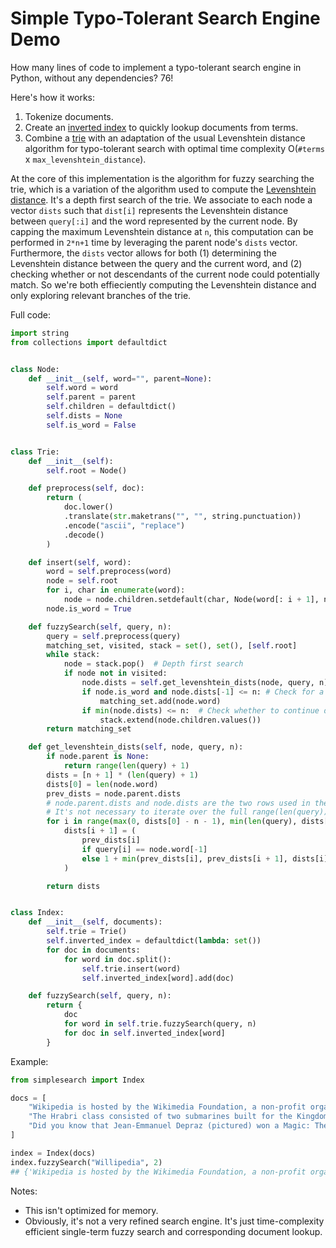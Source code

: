 # Simple Typo-Tolerant Search Engine Demo

How many lines of code to implement a typo-tolerant search engine in Python, without any dependencies? 76!

Here's how it works:
1. Tokenize documents.
2. Create an [inverted index](https://en.wikipedia.org/wiki/Inverted_index) to quickly lookup documents from terms.
3. Combine a [trie](https://en.wikipedia.org/wiki/Trie) with an adaptation of the usual Levenshtein distance algorithm for typo-tolerant search with optimal time complexity O(`#terms` x `max_levenshtein_distance`).

At the core of this implementation is the algorithm for fuzzy searching the trie, which is a variation of the algorithm used to compute the [Levenshtein distance](https://en.wikipedia.org/wiki/Levenshtein_distance). 
It's a depth first search of the trie. We associate to each node a vector `dists` such that `dist[i]` represents the Levenshtein distance between `query[:i]` and the word represented by the current node.
By capping the maximum Levenshtein distance at `n`, this computation can be performed in `2*n+1` time by leveraging the parent node's `dists` vector.
Furthermore, the `dists` vector allows for both (1) determining the Levenshtein distance between the query and the current word, and (2) checking whether or not descendants of the current node could potentially match.
So we're both effieciently computing the Levenshtein distance and only exploring relevant branches of the trie.

Full code:

```python
import string
from collections import defaultdict


class Node:
    def __init__(self, word="", parent=None):
        self.word = word
        self.parent = parent
        self.children = defaultdict()
        self.dists = None
        self.is_word = False


class Trie:
    def __init__(self):
        self.root = Node()

    def preprocess(self, doc):
        return (
            doc.lower()
            .translate(str.maketrans("", "", string.punctuation))
            .encode("ascii", "replace")
            .decode()
        )

    def insert(self, word):
        word = self.preprocess(word)
        node = self.root
        for i, char in enumerate(word):
            node = node.children.setdefault(char, Node(word[: i + 1], node))
        node.is_word = True

    def fuzzySearch(self, query, n):
        query = self.preprocess(query)
        matching_set, visited, stack = set(), set(), [self.root]
        while stack:
            node = stack.pop()  # Depth first search
            if node not in visited:
                node.dists = self.get_levenshtein_dists(node, query, n)  # node.dists[i] = min(distance(node.word, query[:i]), n + 1)
                if node.is_word and node.dists[-1] <= n: # Check for a matching word
                    matching_set.add(node.word)
                if min(node.dists) <= n:  # Check whether to continue down the branch.
                    stack.extend(node.children.values())
        return matching_set

    def get_levenshtein_dists(self, node, query, n):
        if node.parent is None:
            return range(len(query) + 1)
        dists = [n + 1] * (len(query) + 1)
        dists[0] = len(node.word)
        prev_dists = node.parent.dists
        # node.parent.dists and node.dists are the two rows used in the classical Levenshtein distance algorithm
        # It's not necessary to iterate over the full range(len(query)) since we're capping the Levenshtein distance at n
        for i in range(max(0, dists[0] - n - 1), min(len(query), dists[0] + n + 1)):
            dists[i + 1] = (
                prev_dists[i]
                if query[i] == node.word[-1]
                else 1 + min(prev_dists[i], prev_dists[i + 1], dists[i])
            )

        return dists


class Index:
    def __init__(self, documents):
        self.trie = Trie()
        self.inverted_index = defaultdict(lambda: set())
        for doc in documents:
            for word in doc.split():
                self.trie.insert(word)
                self.inverted_index[word].add(doc)

    def fuzzySearch(self, query, n):
        return {
            doc
            for word in self.trie.fuzzySearch(query, n)
            for doc in self.inverted_index[word]
        }
```

Example:

```python
from simplesearch import Index

docs = [
    "Wikipedia is hosted by the Wikimedia Foundation, a non-profit organization that also hosts a range of other projects.",
    "The Hrabri class con­sist­ed of two sub­ma­rines built for the King­dom of Serbs, Croats and Slo­venes. The first sub­ma­rines to serve in the Royal Yugoslav Navy (KM), they arrived in Yugoslavia on 5 April 1928, and participated in cruises to Mediterranean ports prior to World War II."
    "Did you know that Jean-Emmanuel Depraz (pictured) won a Magic: The Gathering world championship using three cards depicting the player who beat him in 2021?"
]

index = Index(docs)
index.fuzzySearch("Willipedia", 2)
## {'Wikipedia is hosted by the Wikimedia Foundation, a non-profit organization that also hosts a range of other projects.'}
```

Notes:
- This isn't optimized for memory.
- Obviously, it's not a very refined search engine. It's just time-complexity efficient single-term fuzzy search and corresponding document lookup. 

